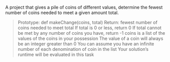 A project that gives a pile of coins of different values, determine the fewest number of coins needed to meet a given amount total.

>Prototype: def makeChange(coins, total)
>Return: fewest number of coins needed to meet total
>If total is 0 or less, return 0
>If total cannot be met by any number of coins you have, return -1
>coins is a list of the values of the coins in your possession
>The value of a coin will always be an integer greater than 0
>You can assume you have an infinite number of each denomination of coin in the list
>Your solution’s runtime will be evaluated in this task